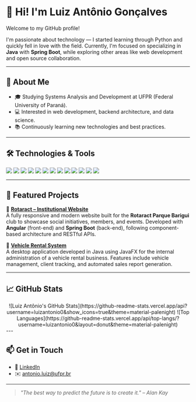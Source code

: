 # 👋 Hi! I'm Luiz Antônio Gonçalves

Welcome to my GitHub profile!

I'm passionate about technology — I started learning through Python and quickly fell in love with the field. Currently, I'm focused on specializing in **Java** with **Spring Boot**, while exploring other areas like web development and open source collaboration.

---

## 🚀 About Me

- 🎓 Studying Systems Analysis and Development at UFPR (Federal University of Paraná).
- 💻 Interested in web development, backend architecture, and data science.
- 📚 Continuously learning new technologies and best practices.

---

## 🛠️ Technologies & Tools

<p align="left">
  <img src="https://img.shields.io/badge/Java-007396?style=for-the-badge&logo=java&logoColor=white" />
  <img src="https://img.shields.io/badge/Spring-6DB33F?style=for-the-badge&logo=spring&logoColor=white" />
  <img src="https://img.shields.io/badge/JavaScript-F7DF1E?style=for-the-badge&logo=javascript&logoColor=black" />
  <img src="https://img.shields.io/badge/TypeScript-3178C6?style=for-the-badge&logo=typescript&logoColor=white" />
  <img src="https://img.shields.io/badge/Angular-DD0031?style=for-the-badge&logo=angular&logoColor=white" />
  <img src="https://img.shields.io/badge/Python-3776AB?style=for-the-badge&logo=python&logoColor=white" />
  <img src="https://img.shields.io/badge/Git-F05032?style=for-the-badge&logo=git&logoColor=white" />
  <img src="https://img.shields.io/badge/C-A8B9CC?style=for-the-badge&logo=c&logoColor=white" />
  <img src="https://img.shields.io/badge/C%23-239120?style=for-the-badge&logo=c-sharp&logoColor=white" />
  <img src="https://img.shields.io/badge/MySQL-4479A1?style=for-the-badge&logo=mysql&logoColor=white" />
  <img src="https://img.shields.io/badge/Node.js-339933?style=for-the-badge&logo=nodedotjs&logoColor=white" />
  <img src="https://img.shields.io/badge/HTML5-E34F26?style=for-the-badge&logo=html5&logoColor=white" />
  <img src="https://img.shields.io/badge/CSS3-1572B6?style=for-the-badge&logo=css3&logoColor=white" />
</p>

---

## 📂 Featured Projects

🔹 [**Rotaract – Institutional Website**](https://github.com/luizantonio0/Site-Rotaract-Parque-Barigui)  
A fully responsive and modern website built for the **Rotaract Parque Barigui** club to showcase social initiatives, members, and events. Developed with **Angular** (front-end) and **Spring Boot** (back-end), following component-based architecture and RESTful APIs.

🔹 [**Vehicle Rental System**](https://github.com/luizantonio0/Locadora-JavaFX_GUI)  
A desktop application developed in Java using JavaFX for the internal administration of a vehicle rental business. Features include vehicle management, client tracking, and automated sales report generation.

---

## 📈 GitHub Stats

<div style="text-align: center;">
![Luiz Antônio's GitHub Stats](https://github-readme-stats.vercel.app/api?username=luizantonio0&show_icons=true&theme=material-palenight)  
![Top Languages](https://github-readme-stats.vercel.app/api/top-langs/?username=luizantonio0&layout=donut&theme=material-palenight)
</div>
---

## 📫 Get in Touch

- 💼 [LinkedIn](https://www.linkedin.com/in/luiz-ant%C3%B4nio-gon%C3%A7alves-a77880313/)
- ✉️ [antonio.luiz@ufpr.br](mailto:antonio.luiz@ufpr.br)

---

> _"The best way to predict the future is to create it." – Alan Kay_



<!--
**luizantonio0/luizantonio0** is a ✨ _special_ ✨ repository because its `README.md` (this file) appears on your GitHub profile.

Here are some ideas to get you started:

- 🔭 I’m currently working on ...
- 🌱 I’m currently learning ...
- 👯 I’m looking to collaborate on ...
- 🤔 I’m looking for help with ...
- 💬 Ask me about ...
- 📫 How to reach me: ...
- 😄 Pronouns: ...
- ⚡ Fun fact: ...
-->

